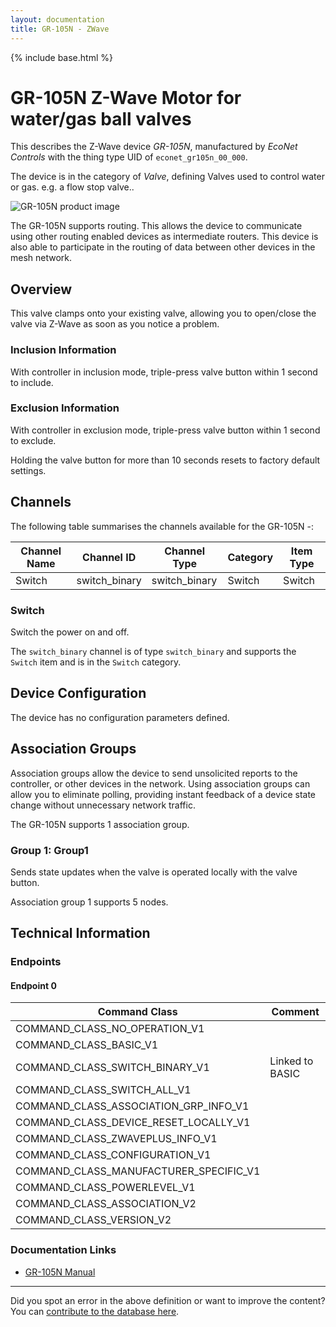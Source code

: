 ```yaml
---
layout: documentation
title: GR-105N - ZWave
---
```


{% include base.html %}

# GR-105N Z-Wave Motor for water/gas ball valves
This describes the Z-Wave device *GR-105N*, manufactured by *EcoNet Controls* with the thing type UID of ```econet_gr105n_00_000```.

The device is in the category of *Valve*, defining Valves used to control water or gas. e.g. a flow stop valve..

![GR-105N product image](https://opensmarthouse.org/zwavedatabase/469/image/)


The GR-105N supports routing. This allows the device to communicate using other routing enabled devices as intermediate routers.  This device is also able to participate in the routing of data between other devices in the mesh network.

## Overview

This valve clamps onto your existing valve, allowing you to open/close the valve via Z-Wave as soon as you notice a problem.

### Inclusion Information

With controller in inclusion mode, triple-press valve button within 1 second to include.

### Exclusion Information

With controller in exclusion mode, triple-press valve button within 1 second to exclude.

Holding the valve button for more than 10 seconds resets to factory default settings.

## Channels

The following table summarises the channels available for the GR-105N -:

| Channel Name | Channel ID | Channel Type | Category | Item Type |
|--------------|------------|--------------|----------|-----------|
| Switch | switch_binary | switch_binary | Switch | Switch | 

### Switch
Switch the power on and off.

The ```switch_binary``` channel is of type ```switch_binary``` and supports the ```Switch``` item and is in the ```Switch``` category.



## Device Configuration

The device has no configuration parameters defined.

## Association Groups

Association groups allow the device to send unsolicited reports to the controller, or other devices in the network. Using association groups can allow you to eliminate polling, providing instant feedback of a device state change without unnecessary network traffic.

The GR-105N supports 1 association group.

### Group 1: Group1

Sends state updates when the valve is operated locally with the valve button.

Association group 1 supports 5 nodes.

## Technical Information

### Endpoints

#### Endpoint 0

| Command Class | Comment |
|---------------|---------|
| COMMAND_CLASS_NO_OPERATION_V1| |
| COMMAND_CLASS_BASIC_V1| |
| COMMAND_CLASS_SWITCH_BINARY_V1| Linked to BASIC|
| COMMAND_CLASS_SWITCH_ALL_V1| |
| COMMAND_CLASS_ASSOCIATION_GRP_INFO_V1| |
| COMMAND_CLASS_DEVICE_RESET_LOCALLY_V1| |
| COMMAND_CLASS_ZWAVEPLUS_INFO_V1| |
| COMMAND_CLASS_CONFIGURATION_V1| |
| COMMAND_CLASS_MANUFACTURER_SPECIFIC_V1| |
| COMMAND_CLASS_POWERLEVEL_V1| |
| COMMAND_CLASS_ASSOCIATION_V2| |
| COMMAND_CLASS_VERSION_V2| |

### Documentation Links

* [GR-105N Manual](https://opensmarthouse.org/zwavedatabase/469/GR-105-Auto-Valve-User-Manual.pdf)

---

Did you spot an error in the above definition or want to improve the content?
You can [contribute to the database here](https://opensmarthouse.org/zwavedatabase/469).
